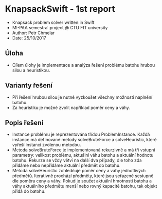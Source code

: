 # KnapsackSwift - 1st report

- Knapsack problem solver written in Swift
- MI-PAA semestral project @ CTU FIT university
- Author: Petr Chmelar
- Date: 25/10/2017

## Úloha
- Cílem úlohy je implementace a analýza řešení problému batohu hrubou silou a heuristikou.

## Varianty řešení
- Při řešení hrubou silou je nutné vyzkoušet všechny možnosti naplnění batohu.   
- Za heuristiku je možné zvolit například poměr ceny a váhy.

## Popis řešení
- Instance problému je reprezentována třídou ProblemInstance. Každá instance má definované metody solveBruteForce a solveHeuristic, které vyřeší instanci zvolenou metodou.   
- Metoda solveBruteForce je implementovaná rekurzivně a má tři vstupní parametry: velikost problému, aktuální váhu batohu a aktuální hodnotu batohu. Rekurze se vždy větví na další dva případy, dle toho zda přidáme nebo nepřidáme aktuální předmět do batohu.
- Metoda solveHeuristic zohledňuje poměr ceny a váhy jednotlivých předmětů. Iterativně prochází předměty, které jsou seřazené sestupně dle poměru ceny a váhy. Pokud je součet aktuální hmotnosti batohu a váhy aktuálního předmětu menší nebo rovný kapacitě batohu, tak objekt přidá do batohu.

